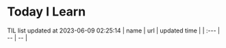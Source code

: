 # Today I Learn 
TIL list updated at 2023-06-09 02:25:14
| name | url | updated time |
| :--- | -- | -- |
